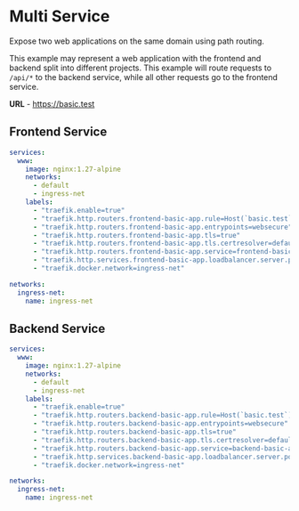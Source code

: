 # Multi Service

Expose two web applications on the same domain using path routing.

This example may represent a web application with the frontend and backend split into different projects.  This example will route requests to `/api/*` to the backend service, while all other requests go to the frontend service.

**URL** - https://basic.test

## Frontend Service

```yaml
services:
  www:
    image: nginx:1.27-alpine
    networks:
      - default
      - ingress-net
    labels:
      - "traefik.enable=true"
      - "traefik.http.routers.frontend-basic-app.rule=Host(`basic.test`)"
      - "traefik.http.routers.frontend-basic-app.entrypoints=websecure"
      - "traefik.http.routers.frontend-basic-app.tls=true"
      - "traefik.http.routers.frontend-basic-app.tls.certresolver=default"
      - "traefik.http.routers.frontend-basic-app.service=frontend-basic-app"
      - "traefik.http.services.frontend-basic-app.loadbalancer.server.port=80"
      - "traefik.docker.network=ingress-net"

networks:
  ingress-net:
    name: ingress-net
```

## Backend Service

```yaml
services:
  www:
    image: nginx:1.27-alpine
    networks:
      - default
      - ingress-net
    labels:
      - "traefik.enable=true"
      - "traefik.http.routers.backend-basic-app.rule=Host(`basic.test`) && PathPrefix(`/api`)"
      - "traefik.http.routers.backend-basic-app.entrypoints=websecure"
      - "traefik.http.routers.backend-basic-app.tls=true"
      - "traefik.http.routers.backend-basic-app.tls.certresolver=default"
      - "traefik.http.routers.backend-basic-app.service=backend-basic-app"
      - "traefik.http.services.backend-basic-app.loadbalancer.server.port=80"
      - "traefik.docker.network=ingress-net"

networks:
  ingress-net:
    name: ingress-net
```
